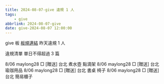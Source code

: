 ```yaml
---
title: 2024-08-07-give 違規 1 人
tags:
    - give
abbrlink: 2024-08-07-give
date: give-2024-08-07 12:00:00
---
```

give 板 [板規連結](https://www.ptt.cc/bbs/give/M.1612495900.A.C32.html)
昨天違規 1 人
<!-- more -->

違規清單
單日不得超過 3 篇

8/06 maylong28 □ [贈送] 台北 煮水壺 點滴架
8/06 maylong28 □ [贈送] 台北 瑜珈用品
8/06 maylong28 □ [贈送] 台北 書桌 椅子
8/06 maylong28 □ [贈送] 台北 簡易櫃子